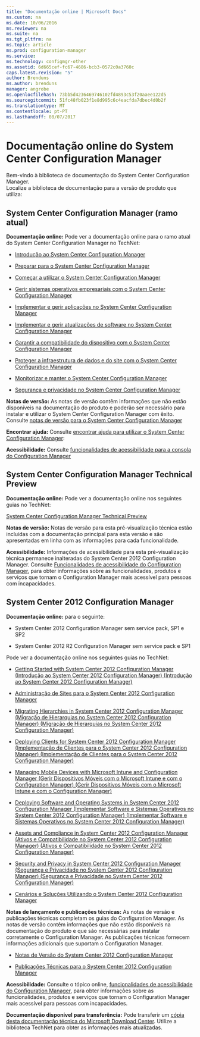 ```yaml
---
title: "Documentação online | Microsoft Docs"
ms.custom: na
ms.date: 10/06/2016
ms.reviewer: na
ms.suite: na
ms.tgt_pltfrm: na
ms.topic: article
ms.prod: configuration-manager
ms.service: 
ms.technology: configmgr-other
ms.assetid: 6d665cef-fc67-4686-bcb3-0572c0a3760c
caps.latest.revision: "5"
author: Brenduns
ms.author: brenduns
manager: angrobe
ms.openlocfilehash: 73bb5d4236469746102fd4893c53f20aaee122d5
ms.sourcegitcommit: 51fc48fb023f1e8d995c6c4eacfda7dbec4d0b2f
ms.translationtype: MT
ms.contentlocale: pt-PT
ms.lasthandoff: 08/07/2017
---
```

# <a name="online-documentation-for-system-center-configuration-manager"></a>Documentação online do System Center Configuration Manager


Bem-vindo à biblioteca de documentação do System Center Configuration Manager.  
Localize a biblioteca de documentação para a versão de produto que utiliza:  

## <a name="system-center-configuration-manager-current-branch"></a>System Center Configuration Manager (ramo atual)  
**Documentação online:** Pode ver a documentação online para o ramo atual do System Center Configuration Manager no TechNet:  

-   [Introdução ao System Center Configuration Manager](https://technet.microsoft.com/library/mt622715.aspx)  

-   [Preparar para o System Center Configuration Manager](https://technet.microsoft.com/library/mt608540.aspx)  

-   [Começar a utilizar o System Center Configuration Manager](https://technet.microsoft.com/library/mt608544.aspx)  

-   [Gerir sistemas operativos empresariais com o System Center Configuration Manager](https://technet.microsoft.com/library/mt627933.aspx)  

-   [Implementar e gerir aplicações no System Center Configuration Manager](https://technet.microsoft.com/library/mt627959.aspx)  

-   [Implementar e gerir atualizações de software no System Center Configuration Manager](https://technet.microsoft.com/library/mt634340.aspx)  

-   [Garantir a compatibilidade do dispositivo com o System Center Configuration Manager](https://technet.microsoft.com/library/mt595717.aspx)  

-   [Proteger a infraestrutura de dados e do site com o System Center Configuration Manager](https://technet.microsoft.com/library/mt613161.aspx)  

-   [Monitorizar e manter o System Center Configuration Manager](https://technet.microsoft.com/library/mt612855.aspx)  

-   [Segurança e privacidade no System Center Configuration Manager](https://technet.microsoft.com/library/mt622694.aspx)  

**Notas de versão:** As notas de versão contêm informações que não estão disponíveis na documentação do produto e poderão ser necessário para instalar e utilizar o System Center Configuration Manager com êxito. Consulte [notas de versão para o System Center Configuration Manager](https://technet.microsoft.com/library/mt592024.aspx)  

**Encontrar ajuda:** Consulte [encontrar ajuda para utilizar o System Center Configuration Manager](https://technet.microsoft.com/library/mt628521.aspx):  

**Acessibilidade:** Consulte [funcionalidades de acessibilidade para a consola do Configuration Manager](https://technet.microsoft.com/library/mt628521.aspx)  


## <a name="system-center-configuration-manager-technical-preview"></a>System Center Configuration Manager Technical Preview  
**Documentação online:** Pode ver a documentação online nos seguintes guias no TechNet:  

 [System Center Configuration Manager Technical Preview](https://go.microsoft.com/fwlink/p/?LinkId=534001)  

**Notas de versão:** Notas de versão para esta pré-visualização técnica estão incluídas com a documentação principal para esta versão e são apresentadas em linha com as informações para cada funcionalidade.  

**Acessibilidade:** Informações de acessibilidade para esta pré-visualização técnica permanece inalteradas do System Center 2012 Configuration Manager. Consulte [Funcionalidades de acessibilidade do Configuration Manager](http://go.microsoft.com/fwlink/p/?LinkId=258586), para obter informações sobre as funcionalidades, produtos e serviços que tornam o Configuration Manager mais acessível para pessoas com incapacidades.  

## <a name="system-center-2012-configuration-manager"></a>System Center 2012 Configuration Manager  
**Documentação online:** para o seguinte:  

-   System Center 2012 Configuration Manager sem service pack, SP1 e SP2  

-   System Center 2012 R2 Configuration Manager sem service pack e SP1  

Pode ver a documentação online nos seguintes guias no TechNet:  

-   [Getting Started with System Center 2012 Configuration Manager (Introdução ao System Center 2012 Configuration Manager) (Introdução ao System Center 2012 Configuration Manager)](https://go.microsoft.com/fwlink/p/?LinkId=210632)  

-   [Administração de Sites para o System Center 2012 Configuration Manager](https://go.microsoft.com/fwlink/p/?LinkId=210636)  

-   [Migrating Hierarchies in System Center 2012 Configuration Manager (Migração de Hierarquias no System Center 2012 Configuration Manager) (Migração de Hierarquias no System Center 2012 Configuration Manager)](https://go.microsoft.com/fwlink/p/?LinkId=210645)  

-   [Deploying Clients for System Center 2012 Configuration Manager (Implementação de Clientes para o System Center 2012 Configuration Manager) (Implementação de Clientes para o System Center 2012 Configuration Manager)](https://go.microsoft.com/fwlink/p/?LinkId=210638)  

-   [Managing Mobile Devices with Microsoft Intune and Configuration Manager (Gerir Dispositivos Móveis com o Microsoft Intune e com o Configuration Manager) (Gerir Dispositivos Móveis com o Microsoft Intune e com o Configuration Manager)](https://go.microsoft.com/fwlink/?LinkId=529959)  

-   [Deploying Software and Operating Systems in System Center 2012 Configuration Manager (Implementar Software e Sistemas Operativos no System Center 2012 Configuration Manager) (Implementar Software e Sistemas Operativos no System Center 2012 Configuration Manager)](https://go.microsoft.com/fwlink/p/?LinkId=210635)  

-   [Assets and Compliance in System Center 2012 Configuration Manager (Ativos e Compatibilidade no System Center 2012 Configuration Manager) (Ativos e Compatibilidade no System Center 2012 Configuration Manager)](https://go.microsoft.com/fwlink/p/?LinkId=210639)  

-   [Security and Privacy in System Center 2012 Configuration Manager (Segurança e Privacidade no System Center 2012 Configuration Manager) (Segurança e Privacidade no System Center 2012 Configuration Manager)](https://go.microsoft.com/fwlink/p/?LinkId=210640)  

-   [Cenários e Soluções Utilizando o System Center 2012 Configuration Manager](https://go.microsoft.com/fwlink/p/?LinkId=290889)  

 **Notas de lançamento e publicações técnicas:** As notas de versão e publicações técnicas completam os guias do Configuration Manager. As notas de versão contêm informações que não estão disponíveis na documentação do produto e que são necessárias para instalar corretamente o Configuration Manager. As publicações técnicas fornecem informações adicionais que suportam o Configuration Manager.  

-   [Notas de Versão do System Center 2012 Configuration Manager](http://go.microsoft.com/fwlink/?LinkId=529437)  

-   [Publicações Técnicas para o System Center 2012 Configuration Manager](http://go.microsoft.com/fwlink/p/?LinkId=261032)  

**Acessibilidade:** Consulte o tópico online, [funcionalidades de acessibilidade do Configuration Manager](http://go.microsoft.com/fwlink/p/?LinkId=258586), para obter informações sobre as funcionalidades, produtos e serviços que tornam o Configuration Manager mais acessível para pessoas com incapacidades.  

**Documentação disponível para transferência:** Pode transferir um [cópia desta documentação técnica do Microsoft Download Center](http://go.microsoft.com/fwlink/?LinkId=253643). Utilize a biblioteca TechNet para obter as informações mais atualizadas.
